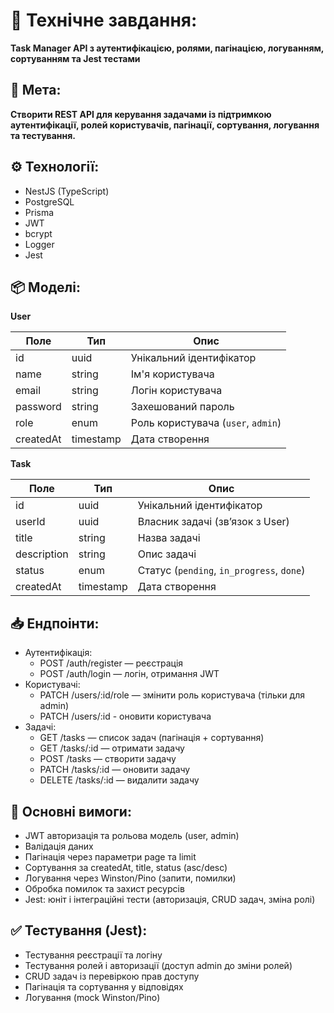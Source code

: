 # 🧾 Технічне завдання: 
**Task Manager API з аутентифікацією, ролями, пагінацією, логуванням, сортуванням та Jest тестами**

## 🎯 Мета:
**Створити REST API для керування задачами із підтримкою аутентифікації, ролей користувачів, пагінації, сортування, логування та тестування.**

## ⚙️ Технології:
- NestJS (TypeScript)
- PostgreSQL
- Prisma
- JWT
- bcrypt
- Logger
- Jest

## 📦 Моделі:
**User**

  | Поле      | Тип       | Опис                               |
  |-----------|-----------|------------------------------------|
  | id        | uuid      | Унікальний ідентифікатор           |
  | name      | string    | Ім'я користувача                   |
  | email     | string    | Логін користувача                  |
  | password  | string    | Захешований пароль                 |
  | role      | enum      | Роль користувача (`user`, `admin`) |
  | createdAt | timestamp | Дата створення                     |

**Task**

| Поле        | Тип       | Опис                                      |
| ----------- | --------- | ----------------------------------------- |
| id          | uuid      | Унікальний ідентифікатор                  |
| userId      | uuid      | Власник задачі (зв’язок з User)           |
| title       | string    | Назва задачі                              |
| description | string    | Опис задачі                               |
| status      | enum      | Статус (`pending`, `in_progress`, `done`) |
| createdAt   | timestamp | Дата створення                            |

## 📥 Ендпоінти:
- Аутентифікація:
  - POST /auth/register — реєстрація 
  - POST /auth/login — логін, отримання JWT
- Користувачі:
  - PATCH /users/:id/role — змінити роль користувача (тільки для admin)
  - PATCH /users/:id - оновити користувача
- Задачі:
  - GET /tasks — список задач (пагінація + сортування)
  - GET /tasks/:id — отримати задачу 
  - POST /tasks — створити задачу 
  - PATCH /tasks/:id — оновити задачу 
  - DELETE /tasks/:id — видалити задачу

## 🧰 Основні вимоги:
- JWT авторизація та рольова модель (user, admin)
- Валідація даних 
- Пагінація через параметри page та limit 
- Сортування за createdAt, title, status (asc/desc)
- Логування через Winston/Pino (запити, помилки)
- Обробка помилок та захист ресурсів 
- Jest: юніт і інтеграційні тести (авторизація, CRUD задач, зміна ролі)

## ✅ Тестування (Jest):
- Тестування реєстрації та логіну 
- Тестування ролей і авторизації (доступ admin до зміни ролей)
- CRUD задач із перевіркою прав доступу 
- Пагінація та сортування у відповідях 
- Логування (mock Winston/Pino)